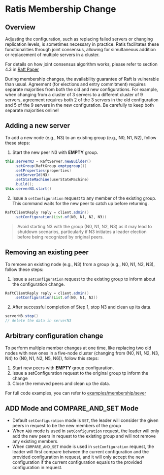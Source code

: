 <!---
  Licensed to the Apache Software Foundation (ASF) under one or more
  contributor license agreements.  See the NOTICE file distributed with
  this work for additional information regarding copyright ownership.
  The ASF licenses this file to You under the Apache License, Version 2.0
  (the "License"); you may not use this file except in compliance with
  the License.  You may obtain a copy of the License at

      http://www.apache.org/licenses/LICENSE-2.0

  Unless required by applicable law or agreed to in writing, software
  distributed under the License is distributed on an "AS IS" BASIS,
  WITHOUT WARRANTIES OR CONDITIONS OF ANY KIND, either express or implied.
  See the License for the specific language governing permissions and
  limitations under the License.
-->

# Ratis Membership Change

## Overview

Adjusting the configuration, such as replacing failed servers or changing replication levels, 
is sometimes necessary in practice. 
Ratis facilitates these functionalities through joint consensus, 
allowing for simultaneous addition or replacement of multiple servers in a cluster.

For details on how joint consensus algorithm works, please refer to section 4.3 in 
[Raft Paper](https://web.stanford.edu/~ouster/cgi-bin/papers/OngaroPhD.pdf)

During membership changes, the availability guarantee of Raft is vulnerable than usual.
Agreement (for elections and entry commitment) requires separate majorities from both the
old and new configurations.
For example, when changing from a cluster of 3 servers to a different cluster of 9 servers, 
agreement requires both 2 of the 3 servers in the old configuration 
and 5 of the 9 servers in the new configuration.
Be carefully to keep both separate majorities online! 

## Adding a new server

To add a new node (e.g., N3) to an existing group (e.g., N0, N1, N2), follow these steps:

1. Start the new peer N3 with **EMPTY** group. 

```java
this.serverN3 = RaftServer.newBuilder()
    .setGroup(RaftGroup.emptygroup())
    .setProperties(properties)
    .setServerId(N3)
    .setStateMachine(userStateMachine)
    .build();
this.serverN3.start()
```

2. Issue a `setConfiguration` request to any member of the existing group. 
This command waits for the new peer to catch up before returning.
```java
RaftClientReply reply = client.admin()
    .setConfiguration(List.of(N0, N1, N2, N3))
```


> Avoid starting N3 with the group (N0, N1, N2, N3) as it may lead to shutdown scenarios, 
> particularly if N3 initiates a leader election before being recognized by original peers.


## Removing an existing peer
To remove an existing node (e.g., N3) from a group (e.g., N0, N1, N2, N3), follow these steps:

1. Issue a `setConfiguration` request to the existing group to inform about the configuration change.
```java
RaftClientReply reply = client.admin()
    .setConfiguration(List.of(N0, N1, N2))
```

2. After successful completion of Step 1, stop N3 and clean up its data.
```java
serverN3.stop()
// delete the data in serverN3
```

## Arbitrary configuration change

To perform multiple member changes at one time, 
like replacing two old nodes with new ones in a five-node cluster (changing from
(N0, N1, N2, N3, N4) to (N0, N1, N2, N5, N6)), follow this steps:
1. Start new peers with **EMPTY** group configuration.
2. Issue a setConfiguration request to the original group tp inform the change
3. Close the removed peers and clean up the data.


For full code examples, you can refer to [examples/membership/sever](
https://github.com/apache/ratis/blob/53831534c69309688ce379006363e645bf42b654/ratis-examples/src/main/java/org/apache/ratis/examples/membership/server/RaftCluster.java#L68)


## ADD Mode and COMPARE_AND_SET Mode

* Default `setConfiguration` mode is `SET`, the leader will consider the given peers in request
to be the new members of the group
* When `ADD` mode is used in `setConfiguration` request, the leader will only add the new peers
in request to the existing group and will not remove any existing members.
* When `COMPARE_AND_SET` mode is used in `setConfiguration` request, 
the leader will first compare between the current configuration and the provided configuration in request,
and it will only accept the new configuration 
if the current configuration equals to the provided configuration in request.
